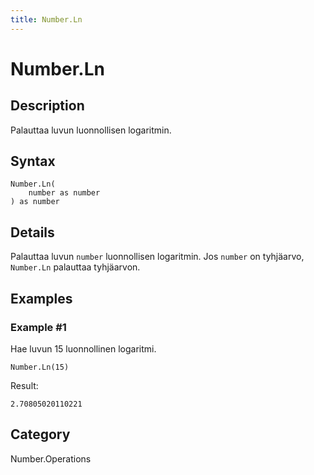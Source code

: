 ```yaml
---
title: Number.Ln
---
```


# Number.Ln


## Description

Palauttaa luvun luonnollisen logaritmin.


## Syntax

```powerquery
Number.Ln(
    number as number
) as number
```


## Details

Palauttaa luvun <code>number</code> luonnollisen logaritmin. Jos <code>number</code> on tyhjäarvo, <code>Number.Ln</code> palauttaa tyhjäarvon.


## Examples

### Example #1 
Hae luvun 15 luonnollinen logaritmi.
```powerquery
Number.Ln(15)
```

Result: 
```powerquery
2.70805020110221
```




## Category
Number.Operations
